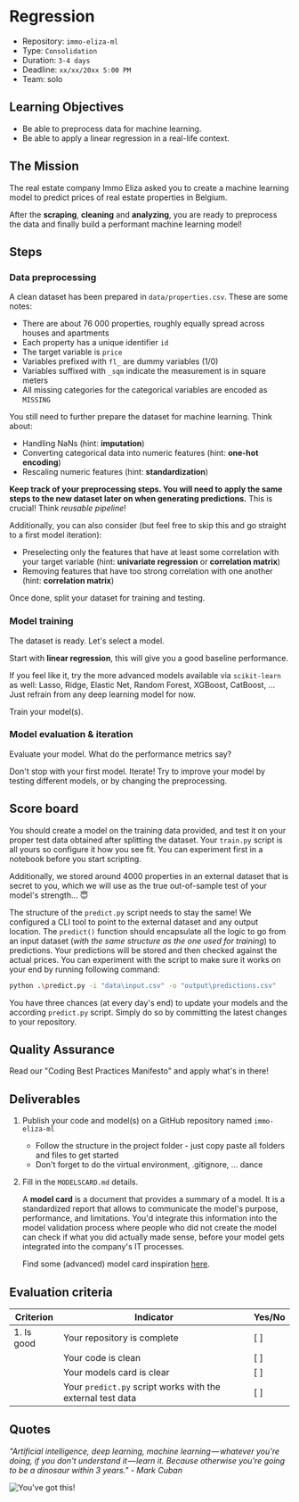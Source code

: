 # Regression

- Repository: `immo-eliza-ml`
- Type: `Consolidation`
- Duration: `3-4 days`
- Deadline: `xx/xx/20xx 5:00 PM`
- Team: solo

## Learning Objectives

- Be able to preprocess data for machine learning.
- Be able to apply a linear regression in a real-life context.

## The Mission

The real estate company Immo Eliza asked you to create a machine learning model to predict prices of real estate properties in Belgium.

After the **scraping**, **cleaning** and **analyzing**, you are ready to preprocess the data and finally build a performant machine learning model!

## Steps

### Data preprocessing

A clean dataset has been prepared in `data/properties.csv`. These are some notes:
- There are about 76 000 properties, roughly equally spread across houses and apartments
- Each property has a unique identifier `id`
- The target variable is `price`
- Variables prefixed with `fl_` are dummy variables (1/0)
- Variables suffixed with `_sqm` indicate the measurement is in square meters
- All missing categories for the categorical variables are encoded as `MISSING`

You still need to further prepare the dataset for machine learning. Think about:
- Handling NaNs (hint: **imputation**)
- Converting categorical data into numeric features (hint: **one-hot encoding**)
- Rescaling numeric features (hint: **standardization**)

**Keep track of your preprocessing steps. You will need to apply the same steps to the new dataset later on when generating predictions.** This is crucial! Think _reusable pipeline_!

Additionally, you can also consider (but feel free to skip this and go straight to a first model iteration):
- Preselecting only the features that have at least some correlation with your target variable (hint: **univariate regression** or **correlation matrix**)
- Removing features that have too strong correlation with one another (hint: **correlation matrix**)

Once done, split your dataset for training and testing.

### Model training

The dataset is ready. Let's select a model.

Start with **linear regression**, this will give you a good baseline performance.

If you feel like it, try the more advanced models available via `scikit-learn` as well: Lasso, Ridge, Elastic Net, Random Forest, XGBoost, CatBoost, ... Just refrain from any deep learning model for now.

Train your model(s).

### Model evaluation & iteration

Evaluate your model. What do the performance metrics say?

Don't stop with your first model. Iterate! Try to improve your model by testing different models, or by changing the preprocessing.

## Score board

You should create a model on the training data provided, and test it on your proper test data obtained after splitting the dataset. Your `train.py` script is all yours so configure it how you see fit. You can experiment first in a notebook before you start scripting.

Additionally, we stored around 4000 properties in an external dataset that is secret to you, which we will use as the true out-of-sample test of your model's strength... 😇

The structure of the `predict.py` script needs to stay the same! We configured a CLI tool to point to the external dataset and any output location. The `predict()` function should encapsulate all the logic to go from an input dataset (_with the same structure as the one used for training_) to predictions. Your predictions will be stored and then checked against the actual prices. You can experiment with the script to make sure it works on your end by running following command:
```bash
python .\predict.py -i "data\input.csv" -o "output\predictions.csv"
```

You have three chances (at every day's end) to update your models and the according `predict.py` script. Simply do so by committing the latest changes to your repository.

## Quality Assurance

Read our "Coding Best Practices Manifesto" and apply what's in there!

## Deliverables

1. Publish your code and model(s) on a GitHub repository named `immo-eliza-ml`
    - Follow the structure in the project folder - just copy paste all folders and files to get started
    - Don't forget to do the virtual environment, .gitignore, ... dance

2. Fill in the `MODELSCARD.md` details.

    A **model card** is a document that provides a summary of a model. It is a standardized report that allows to communicate the model's purpose, performance, and limitations. You'd integrate this information into the model validation process where people who did not create the model can check if what you did actually made sense, before your model gets integrated into the company's IT processes.

    Find some (advanced) model card inspiration [here](https://huggingface.co/docs/hub/model-cards).

## Evaluation criteria

| Criterion      | Indicator                                                    | Yes/No |
| -------------- | ------------------------------------------------------------ | ------ |
| 1. Is good     | Your repository is complete                                  | [ ]    |
|                | Your code is clean                                           | [ ]    |
|                | Your models card is clear                                    | [ ]    |
|                | Your `predict.py` script works with the external test data   | [ ]    |

## Quotes

_"Artificial intelligence, deep learning, machine learning — whatever you're doing, if you don't understand it — learn it. Because otherwise you're going to be a dinosaur within 3 years." - Mark Cuban_

![You've got this!](https://media.giphy.com/media/5wWf7GMbT1ZUGTDdTqM/giphy.gif)

